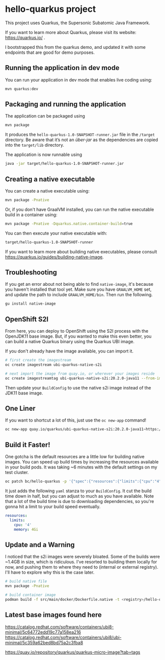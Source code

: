 # hello-quarkus project

This project uses Quarkus, the Supersonic Subatomic Java Framework.

If you want to learn more about Quarkus, please visit its website: https://quarkus.io/ .

I bootstrapped this from the quarkus demo, and updated it with some endpoints that are good for demo purposes.

## Running the application in dev mode

You can run your application in dev mode that enables live coding using:
```bash
mvn quarkus:dev
```

## Packaging and running the application

The application can be packaged using
```bash
mvn package
```

It produces the `hello-quarkus-1.0-SNAPSHOT-runner.jar` file in the `/target` directory.
Be aware that it’s not an _über-jar_ as the dependencies are copied into the `target/lib` directory.

The application is now runnable using
```bash
java -jar target/hello-quarkus-1.0-SNAPSHOT-runner.jar
```

## Creating a native executable

You can create a native executable using:
```bash
mvn package -Pnative
```

Or, if you don't have GraalVM installed, you can run the native executable build in a container using:
```bash
mvn package -Pnative -Dquarkus.native.container-build=true
```

You can then execute your native executable with:
```bash
target/hello-quarkus-1.0-SNAPSHOT-runner
```

If you want to learn more about building native executables, please consult https://quarkus.io/guides/building-native-image.


## Troubleshooting
If you get an error about not being able to find `native-image`, it's because you haven't installed that tool yet.  Make sure you have `GRAALVM_HOME` set, and update the path to include `GRAALVM_HOME/bin`.  Then run the following.

```bash
gu install native-image
```


## OpenShift S2I

From here, you can deploy to OpenShift using the S2I process with the OpenJDK11 base image.  But, if you wanted to make this even better, you can build a native Quarkus binary using the Quarkus UBI image.


If you don't already have the image available, you can import it.

```bash
# first create the imagestream
oc create imagestream ubi-quarkus-native-s2i

# next import the image from quay.io, or wherever your images reside
oc create imagestreamtag ubi-quarkus-native-s2i:20.2.0-java11 --from-image=quay.io/quarkus/ubi-quarkus-native-s2i:20.2.0-java11
```

Then update your `BuildConfig` to use the native s2i image instead of the JDK11 base image.

## One Liner
If you want to shortcut a lot of this, just use the `oc new-app` command!

```bash
oc new-app quay.io/quarkus/ubi-quarkus-native-s2i:20.2.0-java11~https://github.com/sqtran/hello-quarkus.git
```

## Build it Faster!
One gotcha is the default resources are a little low for building native images.  You can speed up build times by increasing the resources available in your build pods.  It was taking ~6 minutes with the default settings on my test cluster.

```bash
oc patch bc/hello-quarkus -p '{"spec":{"resources":{"limits":{"cpu":"4", "memory":"4Gi"}}}}'
```

It just adds the following `yaml` stanza to your `BuildConfig`.  It cut the build time down in half, but you can adjust to much as you have available.  Note that a lot of the build time is due to downloading dependencies, so you're gonna hit a limit to your build speed eventually.
```yaml
resources:
  limits:
    cpu: '4'
    memory: 4Gi
```

## Update and a Warning

I noticed that the s2i images were severely bloated.  Some of the builds were ~1.4GB in size, which is ridiculous.  I've resorted to building them locally for now, and pushing them to where they need to (internal or external registry).  I'll have to explore why this is the case later.

```bash
# build native file
mvn package -Pnative

# build container image
podman build -f src/main/docker/Dockerfile.native -t <registry>/hello-quarkus:<tag> .
```


## Latest base images found here
https://catalog.redhat.com/software/containers/ubi8-minimal/5c64772edd19c77a158ea216
https://catalog.redhat.com/software/containers/ubi8/ubi-minimal/5c359a62bed8bd75a2c3fba8

https://quay.io/repository/quarkus/quarkus-micro-image?tab=tags
